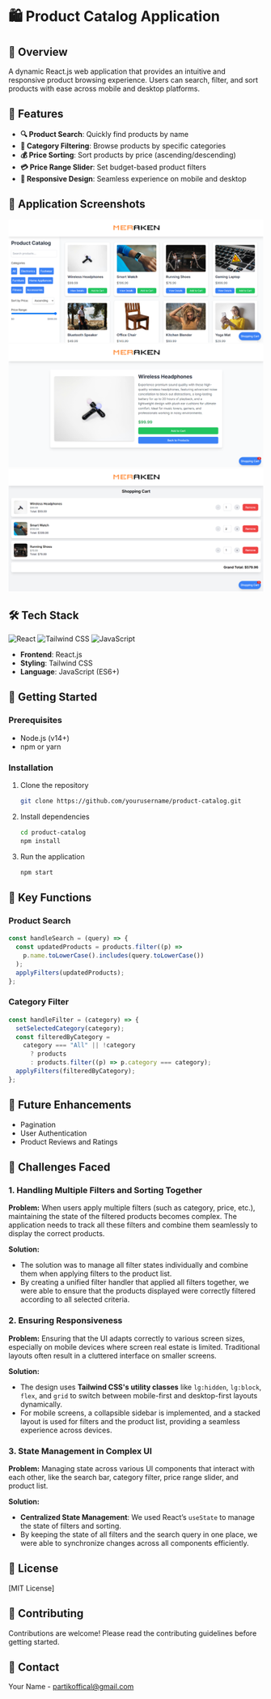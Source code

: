 # 🛍️ Product Catalog Application

## 📝 Overview

A dynamic React.js web application that provides an intuitive and responsive product browsing experience. Users can search, filter, and sort products with ease across mobile and desktop platforms.

## 🚀 Features

- **🔍 Product Search**: Quickly find products by name
- **📂 Category Filtering**: Browse products by specific categories
- **💰 Price Sorting**: Sort products by price (ascending/descending)
- **💳 Price Range Slider**: Set budget-based product filters
- **📱 Responsive Design**: Seamless experience on mobile and desktop

## 📸 Application Screenshots


![Desktop View](/images/Home.png)
![Product Details](/images/Product_Details.png)
![Cart](/images/Cart.png)

## 🛠️ Tech Stack

![React](https://img.shields.io/badge/React-61DAFB?style=for-the-badge&logo=react&logoColor=white)
![Tailwind CSS](https://img.shields.io/badge/Tailwind_CSS-38B2AC?style=for-the-badge&logo=tailwind-css&logoColor=white)
![JavaScript](https://img.shields.io/badge/JavaScript-F7DF1E?style=for-the-badge&logo=javascript&logoColor=black)

- **Frontend**: React.js
- **Styling**: Tailwind CSS
- **Language**: JavaScript (ES6+)

## 🔧 Getting Started

### Prerequisites

- Node.js (v14+)
- npm or yarn

### Installation

1. Clone the repository
   ```bash
   git clone https://github.com/yourusername/product-catalog.git
   ```

2. Install dependencies
   ```bash
   cd product-catalog
   npm install
   ```

3. Run the application
   ```bash
   npm start
   ```

## 🌟 Key Functions

### Product Search
```javascript
const handleSearch = (query) => {
  const updatedProducts = products.filter((p) =>
    p.name.toLowerCase().includes(query.toLowerCase())
  );
  applyFilters(updatedProducts);
};
```

### Category Filter
```javascript
const handleFilter = (category) => {
  setSelectedCategory(category);
  const filteredByCategory =
    category === "All" || !category
      ? products
      : products.filter((p) => p.category === category);
  applyFilters(filteredByCategory);
};
```

## 🚧 Future Enhancements

- Pagination
- User Authentication
- Product Reviews and Ratings

## 🚧 Challenges Faced

### 1. **Handling Multiple Filters and Sorting Together**
**Problem:** When users apply multiple filters (such as category, price, etc.), maintaining the state of the filtered products becomes complex. The application needs to track all these filters and combine them seamlessly to display the correct products.

**Solution:** 
- The solution was to manage all filter states individually and combine them when applying filters to the product list. 
- By creating a unified filter handler that applied all filters together, we were able to ensure that the products displayed were correctly filtered according to all selected criteria.

### 2. **Ensuring Responsiveness**
**Problem:** Ensuring that the UI adapts correctly to various screen sizes, especially on mobile devices where screen real estate is limited. Traditional layouts often result in a cluttered interface on smaller screens.

**Solution:** 
- The design uses **Tailwind CSS's utility classes** like `lg:hidden`, `lg:block`, `flex`, and `grid` to switch between mobile-first and desktop-first layouts dynamically.
- For mobile screens, a collapsible sidebar is implemented, and a stacked layout is used for filters and the product list, providing a seamless experience across devices.

### 3. **State Management in Complex UI**
**Problem:** Managing state across various UI components that interact with each other, like the search bar, category filter, price range slider, and product list.

**Solution:** 
- **Centralized State Management**: We used React’s `useState` to manage the state of filters and sorting.
- By keeping the state of all filters and the search query in one place, we were able to synchronize changes across all components efficiently.

## 📄 License

[MIT License]

## 🤝 Contributing

Contributions are welcome! Please read the contributing guidelines before getting started.

## 👥 Contact

Your Name - partikoffical@gmail.com
